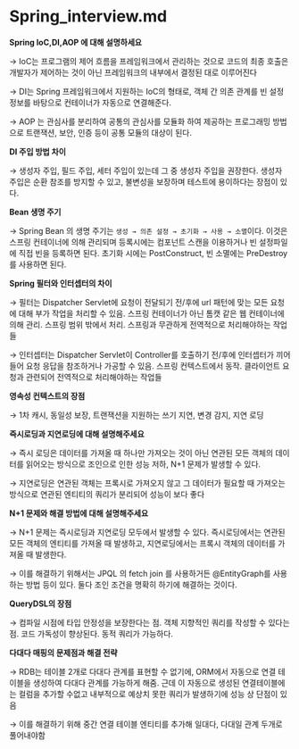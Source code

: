 # Spring_interview.md

**Spring IoC,DI,AOP 에 대해 설명하세요**

→ IoC는 프로그램의 제어 흐름을 프레임워크에서 관리하는 것으로 코드의 최종 호출은 개발자가 제어하는 것이 아닌 프레임워크의 내부에서 결정된 대로 이루어진다

→ DI는 Spring 프레임워크에서 지원하는 IoC의 형태로, 객체 간 의존 관계를 빈 설정 정보를 바탕으로 컨테이너가 자동으로 연결해준다.

→ AOP 는 관심사를 분리하여 공통의 관심사를 모듈화 하여 제공하는 프로그래밍 방법으로 트랜잭션, 보안, 인증 등이 공통 모듈의 대상이 된다.

**DI 주입 방법 차이**

→ 생성자 주입, 필드 주입, 세터 주입이 있는데 그 중 생성자 주입을 권장한다. 생성자 주입은 순환 참조를 방지할 수 있고, 불변성을 보장하며 테스트에 용이하다는 장점이 있다.

**Bean 생명 주기**

→ Spring Bean 의 생명 주기는 `생성 → 의존 설정 → 초기화 → 사용 → 소멸`이다. 이것은 스프링 컨테이너에 의해 관리되며 등록시에는 컴포넌트 스캔을 이용하거나 빈 설정파일에 직접 빈을 등록하면 된다. 초기화 시에는 PostConstruct, 빈 소멸에는 PreDestroy 를 사용하면 된다.

**Spring 필터와 인터셉터의 차이**

→ 필터는 Dispatcher Servlet에 요청이 전달되기 전/후에 url 패턴에 맞는 모든 요청에 대해 부가 작업을 처리할 수 있음. 스프링 컨테이너가 아닌 톰캣 같은 웹 컨테이너에 의해 관리. 스프링 범위 밖에서 처리. 스프링과 무관하게 전역적으로 처리해야하는 작업들

→ 인터셉터는 Dispatcher Servlet이 Controller를 호출하기 전/후에 인터셉터가 끼어들어 요청 응답을 참조하거나 가공할 수 있음. 스프링 컨텍스트에서 동작. 클라이언트 요청과 관련되어 전역적으로 처리해야하는 작업들

**영속성 컨텍스트의 장점**

→ 1차 캐시, 동일성 보장, 트랜잭션을 지원하는 쓰기 지연, 변경 감지, 지연 로딩

**즉시로딩과 지연로딩에 대해 설명해주세요**

→ 즉시 로딩은 데이터를 가져올 때 하나만 가져오는 것이 아닌 연관된 모든 객체의 데이터를 읽어오는 방식으로 조인으로 인한 성능 저하, N+1 문제가 발생할 수 있다.

→ 지연로딩은 연관된 객체는 프록시로 가져오지 않고 그 데이터가 필요할 때 가져오는 방식으로 연관된 엔티티의 쿼리가 분리되어 성능이 보다 좋다

**N+1 문제와 해결 방법에 대해 설명해주세요**

→ N+1 문제는 즉시로딩과 지연로딩 모두에서 발생할 수 있다. 즉시로딩에서는 연관된 모든 객체의 엔티티를 가져올 때 발생하고, 지연로딩에서는 프록시 객체의 데이터를 가져올 때 발생한다.

→ 이를 해결하기 위해서는 JPQL 의 fetch join 를 사용하거든 @EntityGraph를 사용하는 방법 등이 있다. 둘다 조인 조건을 명확히 하기에 해결하는 것이다.

**QueryDSL의 장점**

→ 컴파일 시점에 타입 안정성을 보장한다는 점. 객체 지향적인 쿼리를 작성할 수 있다는 점. 코드 가독성이 향상된다. 동적 쿼리가 가능하다.

**다대다 매핑의 문제점과 해결 전략**

→ RDB는 테이블 2개로 다대다 관계를 표현할 수 없기에, ORM에서 자동으로 연결 테이블을 생성하여 다대다 관계를 가능하게 해줌. 근데 이 자동으로 생성된 연결테이블에는 컬럼을 추가할 수없고 내부적으로 예상치 못한 쿼리가 발생하기에 성능 상 단점이 있음

→ 이를 해결하기 위해 중간 연결 테이블 엔티티를 추가해 일대다, 다대일 관계 두개로 풀어내야함